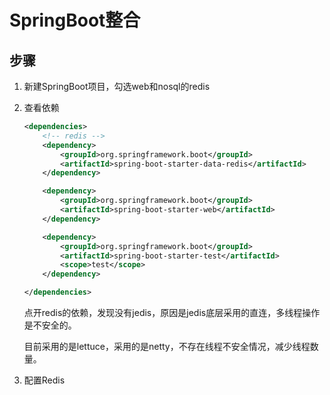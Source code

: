 # SpringBoot整合

## 步骤

1. 新建SpringBoot项目，勾选web和nosql的redis

2. 查看依赖

   ```xml
   <dependencies>
       <!-- redis -->
       <dependency>
           <groupId>org.springframework.boot</groupId>
           <artifactId>spring-boot-starter-data-redis</artifactId>
       </dependency>
   
       <dependency>
           <groupId>org.springframework.boot</groupId>
           <artifactId>spring-boot-starter-web</artifactId>
       </dependency>
   
       <dependency>
           <groupId>org.springframework.boot</groupId>
           <artifactId>spring-boot-starter-test</artifactId>
           <scope>test</scope>
       </dependency>
   
   </dependencies>
   ```

   点开redis的依赖，发现没有jedis，原因是jedis底层采用的直连，多线程操作是不安全的。

   目前采用的是lettuce，采用的是netty，不存在线程不安全情况，减少线程数量。

3. 配置Redis

